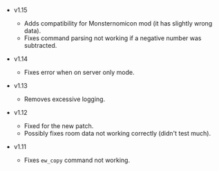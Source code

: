 - v1.15
  - Adds compatibility for Monsternomicon mod (it has slightly wrong data).
  - Fixes command parsing not working if a negative number was subtracted.

- v1.14
  - Fixes error when on server only mode.

- v1.13
  - Removes excessive logging.

- v1.12
  - Fixed for the new patch.
  - Possibly fixes room data not working correctly (didn't test much).

- v1.11
  - Fixes `ew_copy` command not working.
